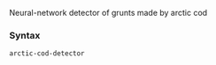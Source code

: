 Neural-network detector of grunts made by arctic cod

### Syntax
```terminal
arctic-cod-detector
```
